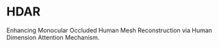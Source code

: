 # HDAR
Enhancing Monocular Occluded Human Mesh Reconstruction via Human Dimension Attention Mechanism.
